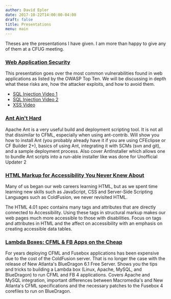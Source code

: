 ```yaml
---
author: David Epler
date: 2017-10-22T14:00:00-04:00
draft: false
title: Presentations
menu: main
---
```


Theses are the presentations I have given. I am more than happy to give any of them at a CFUG meeting.

### [Web Application Security](/presentations/WebHackingTools-cfobjective.pdf)
This presentation goes over the most common vulnerabilities found in web applications as listed by the OWASP Top Ten. We will be discussing in depth what these risks are, how the attacker exploits, and how to avoid them.

* [SQL Injection Video 1](/videos/SQL-Injection1a.mov)
* [SQL Injection Video 2](/videos/SQL-Injection2a.mov)
* [XSS Video](/videos/XSS-1a.mov)


### [Ant Ain\'t Hard](/presentations/Ant_Aint_Hard.pdf)
Apache Ant is a very useful build and deployment scripting tool. It is not all that dissimilar to CFML, especially when using ant-contrib. Will show you how to install Ant (you probably already have it if you are using CFEclipse or CF Builder 2+), basics of using Ant, integrating it with SCMs (svn and git), and a sample deployment process. Also cover AntInstaller which allows one to bundle Ant scripts into a run-able installer like was done for Unofficial Updater 2


### [HTML Markup for Accessibility You Never Knew About](/presentations/html-markup.pdf)
Many of us began our web careers learning HTML, but as we spent time learning new skills such as JavaScript, CSS and Server-Side Scripting Languages such as ColdFusion, we never revisited HTML.

The HTML 4.01 spec contains many tags and attributes that are directly connected to Accessibility. Using these tags in structural markup makes our web pages much more accessible to those with disabilities. Focus on tags and attributes in HTML and the affect on accessibility with an emphasis on creating accessible data tables.


### [Lambda Boxes: CFML & FB Apps on the Cheap](/presentations/lambda.pdf)
For years deploying CFML and Fusebox applications has been expensive due to the cost of the ColdFusion server. That is no longer the case with the release of New Atlanta's BlueDragon 6.1 Free Server. Shows you the tips and tricks to building a Lambda box (Linux, Apache, MySQL, and BlueDragon) to run CFML and FB 4 applications. Covers Apache and MySQL integration, important differences between Macromedia's and New Atlanta's CFML specifications and the necessary patches to the Fusebox 4 corefiles to run on BlueDragon.
